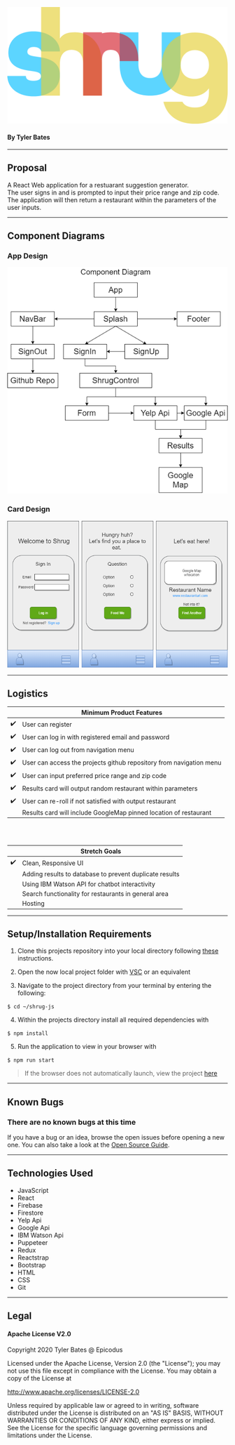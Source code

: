 ![](src\Assets\shrug.png)
<br />

#### By Tyler Bates

<hr/>

## Proposal

A React Web application for a restuarant suggestion generator. <br>
The user signs in and is prompted to input their price range and zip code. The application will then return a restaurant within the parameters of the user inputs.

<hr />

## Component Diagrams

### App Design

<img src='src\Assets\component-diagram.drawio.png'>

### Card Design

<img src='src\Assets\card-diagram.drawio.png'>

<hr/>

## Logistics

|                    | Minimum Product Features                                            |
| ------------------ | ------------------------------------------------------------------- |
| :heavy_check_mark: | User can register                                                   |
| :heavy_check_mark: | User can log in with registered email and password                  |
| :heavy_check_mark: | User can log out from navigation menu                               |
| :heavy_check_mark: | User can access the projects github repository from navigation menu |
| :heavy_check_mark: | User can input preferred price range and zip code                   |
| :heavy_check_mark: | Results card will output random restaurant within parameters        |
| :heavy_check_mark: | User can re-roll if not satisfied with output restaurant            |
|                    | Results card will include GoogleMap pinned location of restaurant   |

<br/>
<br/>

|                    | Stretch Goals                                           |
| ------------------ | ------------------------------------------------------- |
| :heavy_check_mark: | Clean, Responsive UI                                    |
|                    | Adding results to database to prevent duplicate results |
|                    | Using IBM Watson API for chatbot interactivity          |
|                    | Search functionality for restaurants in general area    |
|                    | Hosting                                                 |

<hr />

## Setup/Installation Requirements

1. Clone this projects repository into your local directory following [these](https://www.linode.com/docs/development/version-control/how-to-install-git-and-clone-a-github-repository/) instructions.

2. Open the now local project folder with [VSC](https://code.visualstudio.com/Download) or an equivalent

3. Navigate to the project directory from your terminal by entering the following:

```
$ cd ~/shrug-js
```

4. Within the projects directory install all required dependencies with

```
$ npm install
```

5. Run the application to view in your browser with

```
$ npm run start
```

> If the browser does not automatically launch, view the project [here](https://localhost:3000)

<hr/>

## Known Bugs

### There are no known bugs at this time

If you have a bug or an idea, browse the open issues before opening a new one. You can also take a look at the [Open Source Guide](https://opensource.guide/).

<hr/>

## Technologies Used

- JavaScript
- React
- Firebase
- Firestore
- Yelp Api
- Google Api
- IBM Watson Api
- Puppeteer
- Redux
- Reactstrap
- Bootstrap
- HTML
- CSS
- Git

<hr/>

## Legal

#### Apache License V2.0

Copyright 2020 Tyler Bates @ Epicodus

Licensed under the Apache License, Version 2.0 (the "License");
you may not use this file except in compliance with the License.
You may obtain a copy of the License at

http://www.apache.org/licenses/LICENSE-2.0

Unless required by applicable law or agreed to in writing, software
distributed under the License is distributed on an "AS IS" BASIS,
WITHOUT WARRANTIES OR CONDITIONS OF ANY KIND, either express or implied.
See the License for the specific language governing permissions and
limitations under the License.
